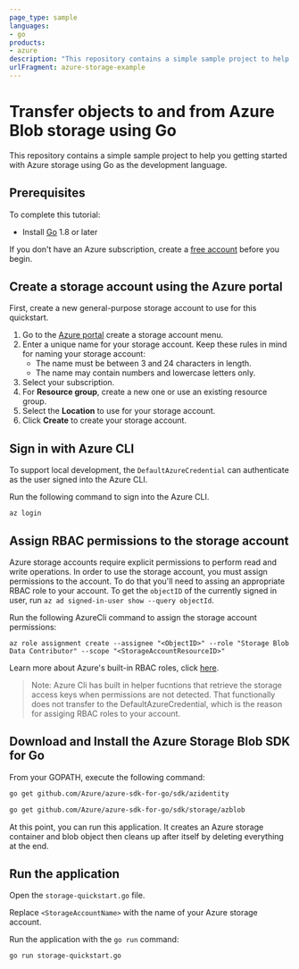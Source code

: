 ```yaml
---
page_type: sample
languages:
- go
products:
- azure
description: "This repository contains a simple sample project to help you getting started with Azure storage using Go as the development language."
urlFragment: azure-storage-example
---
```


# Transfer objects to and from Azure Blob storage using Go

This repository contains a simple sample project to help you getting started with Azure storage using Go as the development language.

## Prerequisites

To complete this tutorial:

* Install [Go](https://golang.org/dl/) 1.8 or later

If you don't have an Azure subscription, create a [free account](https://portal.azure.com/#create/Microsoft.StorageAccount-ARM) before you begin.

## Create a storage account using the Azure portal

First, create a new general-purpose storage account to use for this quickstart.

1. Go to the [Azure portal](https://portal.azure.com/#create/Microsoft.StorageAccount-ARM) create a storage account menu.
2. Enter a unique name for your storage account. Keep these rules in mind for naming your storage account:
    - The name must be between 3 and 24 characters in length.
    - The name may contain numbers and lowercase letters only.
3. Select your subscription.
4. For **Resource group**, create a new one or use an existing resource group.
5. Select the **Location** to use for your storage account.
6. Click **Create** to create your storage account.

## Sign in with Azure CLI

To support local development, the `DefaultAzureCredential` can authenticate as the user signed into the Azure CLI.

Run the following command to sign into the Azure CLI.

```azurecli
az login
```

## Assign RBAC permissions to the storage account

Azure storage accounts require explicit permissions to perform read and write operations. In order to use the storage account, you must assign permissions to the account. To do that you'll need to assing an appropriate RBAC role to your account. To get the `objectID` of the currently signed in user, run `az ad signed-in-user show --query objectId`.

Run the following AzureCli command to assign the storage account permissions:

```azurecli
az role assignment create --assignee "<ObjectID>" --role "Storage Blob Data Contributor" --scope "<StorageAccountResourceID>"
```

Learn more about Azure's built-in RBAC roles, click [here](https://docs.microsoft.com/azure/role-based-access-control/built-in-roles).

> Note: Azure Cli has built in helper fucntions that retrieve the storage access keys when permissions are not detected. That functionally does not transfer to the DefaultAzureCredential, which is the reason for assiging RBAC roles to your account.

## Download and Install the Azure Storage Blob SDK for Go

From your GOPATH, execute the following command:

```bash
go get github.com/Azure/azure-sdk-for-go/sdk/azidentity

go get github.com/Azure/azure-sdk-for-go/sdk/storage/azblob
```

At this point, you can run this application. It creates an Azure storage container and blob object then cleans up after itself by deleting everything at the end.

## Run the application

Open the `storage-quickstart.go` file.

Replace `<StorageAccountName>` with the name of your Azure storage account.

Run the application with the `go run` command:

```bash
go run storage-quickstart.go
```
